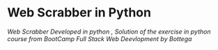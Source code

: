 # Web Scrabber in Python
*Web Scrabber Developed in python , Solution of the exercise in python course from BootCamp Full Stack Web Deevlopment by Bottega*
